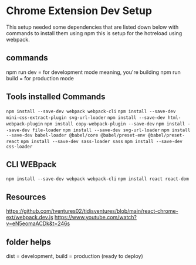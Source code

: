 # Chrome Extension Dev Setup
This setup needed some dependencies that are listed down below with commands to install them using npm
this is setup for the hotreload using webpack.

## commands
npm run dev = for development mode meaning, you're building
npm run build = for production mode

## Tools installed Commands
`npm install --save-dev webpack webpack-cli`
`npm install --save-dev mini-css-extract-plugin svg-url-loader`
`npm install --save-dev html-webpack-plugin`
`npm install copy-webpack-plugin --save-dev`
`npm install --save-dev file-loader`
`npm install --save-dev svg-url-loader`
`npm install --save-dev babel-loader @babel/core @babel/preset-env @babel/preset-react`
`npm install --save-dev sass-loader sass`
`npm install --save-dev css-loader`

## CLI WEBpack
`npm install --save-dev webpack webpack-cli`
`npm install react react-dom`


## Resources
https://github.com/tventures02/tidisventures/blob/main/react-chrome-ext/webpack.dev.js
https://www.youtube.com/watch?v=eN5eomaACDk&t=246s



## folder helps
dist = development,
build = production (ready to deploy)
